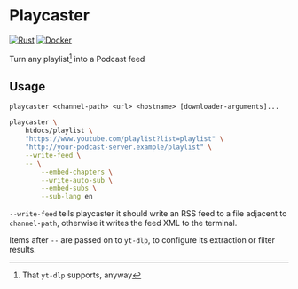 # Playcaster

[![Rust](https://github.com/ticky/playcaster/actions/workflows/rust.yml/badge.svg)](https://github.com/ticky/playcaster/actions/workflows/rust.yml) [![Docker](https://github.com/ticky/playcaster/actions/workflows/docker-publish.yml/badge.svg)](https://github.com/ticky/playcaster/actions/workflows/docker-publish.yml)

Turn any playlist[^1] into a Podcast feed

## Usage

`playcaster <channel-path> <url> <hostname> [downloader-arguments]...`

```sh
playcaster \
	htdocs/playlist \
	"https://www.youtube.com/playlist?list=playlist" \
	"http://your-podcast-server.example/playlist" \
	--write-feed \
	-- \
		--embed-chapters \
		--write-auto-sub \
		--embed-subs \
		--sub-lang en
```

`--write-feed` tells playcaster it should write an RSS feed to a file adjacent to `channel-path`, otherwise it writes the feed XML to the terminal.

Items after `--` are passed on to `yt-dlp`, to configure its extraction or filter results.

[^1]: That `yt-dlp` supports, anyway

